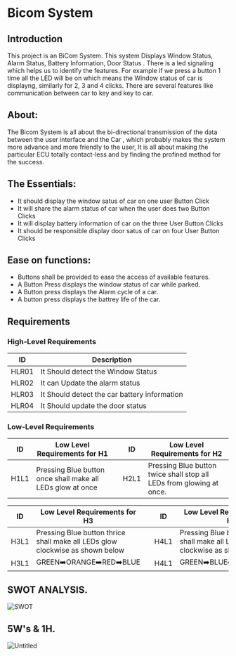 # Bicom System

## Introduction
   This project is an BiCom System. This system Displays Window Status, Alarm Status, Battery Information, Door Status . There is a led signaling which helps us to identify the      features. For example if we press a button 1 time all the LED will be on which means the Window status of car is displayng, similarly for 2, 3 and 4 clicks. There are several      features like communication between car to key and key to car.
   
## About:
 The Bicom System is all about the bi-directional transmission of the data between the user interface and the Car , which probably makes the system more advance and more friendly to the user, It is all about making the particular ECU totally contact-less and by finding the profined method for the success.
   
## The Essentials:
* It should display the window satus of car on one user Button Click
* It will share the alarm status of car when the user does two Button Clicks
* It will display battery information of car on the three User Button Clicks
* It should be responsible display door satus of car on four User Button Clicks

##  Ease on functions:
* Buttons shall be provided to ease the access of available features.
* A Button Press displays the window status of car while parked.
* A Button press displays the Alarm cycle of a car.
* A button press displays the battrey life of the car.

## Requirements
### High-Level Requirements
|  ID|Description|
  |---|---|
  | HLR01 | It Should detect the Window Status |
  | HLR02 | It can Update the alarm status |
  | HLR03 | It Should detect the car battery information |
  | HLR04 | It Should update the door status |
  
### Low-Level Requirements
| ID | Low Level Requirements for H1|       |ID | Low Level Requirements for H2|
| -------- | -------------- | ---- |-------- | -------------- |
| H1L1 | Pressing Blue button once shall make all LEDs glow at once |       |H2L1 | Pressing Blue button twice shall stop all LEDs from glowing at once.|
     



| ID | Low Level Requirements for H3|  |ID | Low Level Requirements for H4|
| -------- | -------------- | ---- | -------- | -------------- |
| H3L1 | Pressing Blue button thrice shall make all LEDs glow clockwise as shown below|  | H4L1 | Pressing Blue button four times shall make all LEDs glow anti-clockwise as sho
|H3L1 |GREEN:arrow_right:ORANGE:arrow_right:RED:arrow_right:BLUE |                       |H4L1 | GREEN:arrow_right:BLUE:arrow_right:RED:arrow_right:ORANGE |  
 
## SWOT ANALYSIS.
![SWOT](https://user-images.githubusercontent.com/98813646/157853215-1b9bdbb0-39c1-462a-8877-b8bbcc2f0884.PNG)

## 5W's & 1H.
![Untitled](https://user-images.githubusercontent.com/98813646/157856381-a0fc27ac-7b55-4059-a934-db2c102b12ac.png)


